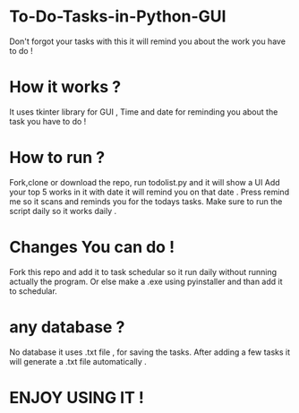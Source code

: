 # To-Do-Tasks-in-Python-GUI
Don't forgot your tasks with this it will remind you about the work you have to do !


# How it works ?
It uses tkinter library for GUI ,
Time and date for reminding you about the task you have to do !

# How to run ?
Fork,clone or download the repo, run todolist.py and it will show a UI 
Add your top 5 works in it with date it will remind you on that date .
Press remind me so it scans and reminds you for the todays tasks.
Make sure to run the script daily so it works daily .

# Changes You can do !
Fork this repo and add it to task schedular so it run daily without running actually the program.
Or else make a .exe using pyinstaller and than add it to schedular.

# any database ?
No database it uses .txt file , for saving the tasks.
After adding a few tasks it will generate a .txt  file automatically .

# ENJOY USING IT !
